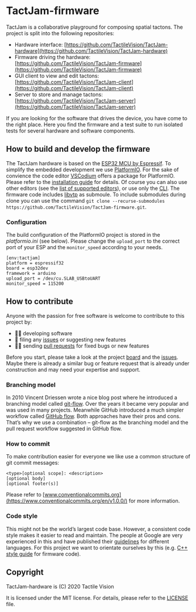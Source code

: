 # TactJam-firmware

TactJam is a collaborative playground for composing spatial tactons. The project is split into the following repositories:

+ Hardware interface: [https://github.com/TactileVision/TactJam-hardware](https://github.com/TactileVision/TactJam-hardware)
+ Firmware driving the hardware: [https://github.com/TactileVision/TactJam-firmware](https://github.com/TactileVision/TactJam-firmware)
+ GUI client to view and edit tactons: [https://github.com/TactileVision/TactJam-client](https://github.com/TactileVision/TactJam-client)
+ Server to store and manage tactons: [https://github.com/TactileVision/TactJam-server](https://github.com/TactileVision/TactJam-server)

If you are looking for the software that drives the device, you have come to the right place. Here you find the firmware and a test suite to run isolated tests for several hardware and software components.


## How to build and develop the firmware

The TactJam hardware is based on the [ESP32 MCU by Espressif](https://www.espressif.com/en/products/socs/esp32/overview). To simplify the embedded development we use [PlatformIO](https://platformio.org/). For the sake of convience the code editor [VSCodium](https://vscodium.com/) offers a package for PlatformIO. Please refer to the [installation guide](https://docs.platformio.org/en/latest/integration/ide/vscode.html#installation) for details. Of course you can also use other editors (see the [list of supported editors](https://docs.platformio.org/en/latest/integration/ide/index.html#desktop-ide)), or use only the [CLI](https://docs.platformio.org/en/latest/core/index.html). The firmware code includes [libvtp](https://github.com/lhinderberger/libvtp) as submoule. To include submodules during clone you can use the command `git clone --recurse-submodules https://github.com/TactileVision/TactJam-firmware.git`.



### Configuration

The build configuration of the PlatformIO project is stored in the _platformio.ini_ (see below). Please change the `upload_port` to the correct port of your ESP and the `monitor_speed` according to your needs.

```
[env:tactjam]
platform = espressif32
board = esp32dev
framework = arduino
upload_port = /dev/cu.SLAB_USBtoUART
monitor_speed = 115200
```


## How to contribute

Anyone with the passion for free software is welcome to contribute to this project by:

+ 👩‍💻 developing software
+ 👾 filing any [issues](https://github.com/TactileVision/TactJam-firmware/issues)  or suggesting new features
+ 🧑‍🏭 sending [pull requests](https://github.com/TactileVision/TactJam-firmware/pulls) for fixed bugs or new features

Before you start, please take a look at the project [board](https://github.com/orgs/TactileVision/projects/1) and the [issues](https://github.com/TactileVision/TactJam-firmware/issues). Maybe there is already a similar bug or feature request that is already under construction and may need your expertise and support.


### Branching model

In 2010 Vincent Driessen wrote a nice blog post where he introduced a branching model called [git-flow](https://nvie.com/posts/a-successful-git-branching-model/). Over the years it became very popular and was used in many projects. Meanwhile GitHub introduced a much simpler workflow called [GitHub flow](https://guides.github.com/introduction/flow/). Both approaches have their pros and cons. That’s why we use a combination – git-flow as the branching model and the pull request workflow suggested in GitHub flow.


### How to commit

To make contribution easier for everyone we like use a common structure of git commit messages: 

```
<type>[optional scope]: <description>
[optional body]
[optional footer(s)]
```

Please refer to [www.conventionalcommits.org](https://www.conventionalcommits.org/en/v1.0.0/) for more information.


### Code style

This might not be the world’s largest code base. However, a consistent code style makes it easier to read and maintain. The people at Google are very experienced in this and have published their [guidelines](https://google.github.io/styleguide/) for different languages. For this project we want to orientate ourselves by this (e.g. [C++ style guide](https://google.github.io/styleguide/cppguide.html) for firmware code).


## Copyright

TactJam-hardware is (C) 2020 Tactile Vision

It is licensed under the MIT license. For details, please refer to the [LICENSE](LICENSE) file.
